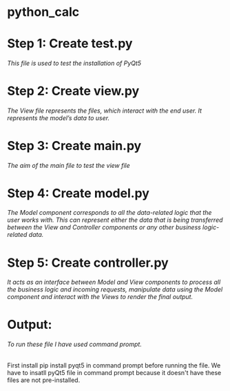 # python_calc
# Step 1: Create test.py
###### This file is used to test the installation of PyQt5

# Step 2: Create view.py
###### The View file represents the files, which interact with the end user. It represents the model’s data to user.

# Step 3: Create main.py
###### The aim of the main file to test the view file

# Step 4: Create model.py
###### The Model component corresponds to all the data-related logic that the user works with. This can represent either the data that is being transferred between the View and Controller components or any other business logic-related data.

# Step 5: Create controller.py
###### It acts as an interface between Model and View components to process all the business logic and incoming requests, manipulate data using the Model component and interact with the Views to render the final output.

# Output:
###### To run these file I have used command prompt.
First install pip install pyqt5 in command prompt before running the file. We have to insatll pyQt5 file in command prompt because it doesn't have these files are not pre-installed.



